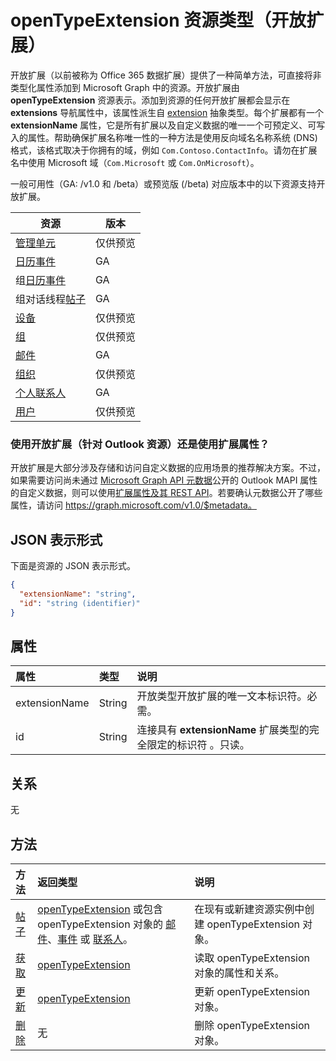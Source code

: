 # <a name="opentypeextension-resource-type-open-extensions"></a>openTypeExtension 资源类型（开放扩展）

开放扩展（以前被称为 Office 365 数据扩展）提供了一种简单方法，可直接将非类型化属性添加到 Microsoft Graph 中的资源。开放扩展由 **openTypeExtension** 资源表示。添加到资源的任何开放扩展都会显示在 **extensions** 导航属性中，该属性派生自 [extension](extension.md) 抽象类型。每个扩展都有一个 **extensionName** 属性，它是所有扩展以及自定义数据的唯一一个可预定义、可写入的属性。帮助确保扩展名称唯一性的一种方法是使用反向域名名称系统 (DNS) 格式，该格式取决于你拥有的域，例如 `Com.Contoso.ContactInfo`。请勿在扩展名中使用 Microsoft 域（`Com.Microsoft` 或 `Com.OnMicrosoft`）。

一般可用性（GA: /v1.0 和 /beta）或预览版 (/beta) 对应版本中的以下资源支持开放扩展。

| 资源 | 版本 |
|---------------|-------|
| [管理单元](../../beta/resources/administrativeunit.md)  | 仅供预览 |
| [日历事件](event.md) | GA |
| 组[日历事件](event.md) | GA |
| 组对话线程[帖子](post.md) | GA |
| [设备](../../beta/resources/device.md) | 仅供预览 |
| [组](../../beta/resources/group.md) | 仅供预览 |
| [邮件](message.md) | GA |
| [组织](../../beta/resources/organization.md) | 仅供预览 |
| [个人联系人](contact.md) | GA |
| [用户](../../beta/resources/user.md) | 仅供预览 |


### <a name="use-open-extensions-for-outlook-resources-or-extended-properties"></a>使用开放扩展（针对 Outlook 资源）还是使用扩展属性？

开放扩展是大部分涉及存储和访问自定义数据的应用场景的推荐解决方案。不过，如果需要访问尚未通过 [Microsoft Graph API 元数据](http://developer.microsoft.com/en-us/graph/docs/overview/call_api)公开的 Outlook MAPI 属性的自定义数据，则可以使用[扩展属性及其 REST API](extended-properties-overview.md)。若要确认元数据公开了哪些属性，请访问 https://graph.microsoft.com/v1.0/$metadata。


## <a name="json-representation"></a>JSON 表示形式

下面是资源的 JSON 表示形式。

<!-- {
  "blockType": "resource",
  "optionalProperties": [

  ],
  "@odata.type": "microsoft.graph.opentypeextension"
}-->

```json
{
  "extensionName": "string",
  "id": "string (identifier)"
}

```
## <a name="properties"></a>属性
| 属性       | 类型    |说明|
|:---------------|:--------|:----------|
|extensionName|String|开放类型开放扩展的唯一文本标识符。必需。|
|id|String| 连接具有 **extensionName** 扩展类型的完全限定的标识符 。只读。|

## <a name="relationships"></a>关系
无


## <a name="methods"></a>方法

| 方法           | 返回类型    |说明|
|:---------------|:--------|:----------|
|[帖子](../api/opentypeextension_post_opentypeextension.md) | [openTypeExtension](opentypeextension.md) 或包含 openTypeExtension 对象的 [邮件](../resources/message.md)、[事件](../resources/event.md) 或 [联系人](../resources/contact.md)。 | 在现有或新建资源实例中创建 openTypeExtension 对象。| 
|[获取](../api/opentypeextension_get.md) | [openTypeExtension](opentypeextension.md) |读取 openTypeExtension 对象的属性和关系。|
|[更新](../api/opentypeextension_update.md) | [openTypeExtension](opentypeextension.md)    |更新 openTypeExtension 对象。 |
|[删除](../api/opentypeextension_delete.md) | 无 |删除 openTypeExtension 对象。 |

<!-- uuid: 8fcb5dbc-d5aa-4681-8e31-b001d5168d79
2015-10-25 14:57:30 UTC -->
<!-- {
  "type": "#page.annotation",
  "description": "openTypeExtension resource",
  "keywords": "",
  "section": "documentation",
  "tocPath": ""
}-->